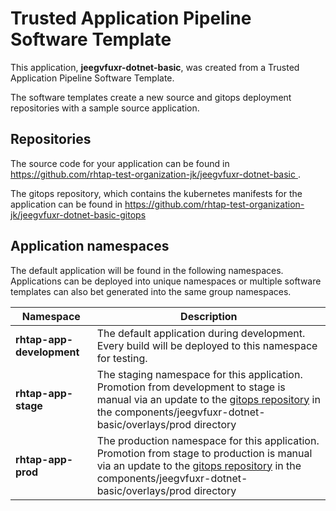# Trusted Application Pipeline Software Template

This application, **jeegvfuxr-dotnet-basic**, was created from a Trusted Application Pipeline Software Template.

The software templates create a new source and gitops deployment repositories with a sample source application. 

## Repositories

The source code for your application can be found in [https://github.com/rhtap-test-organization-jk/jeegvfuxr-dotnet-basic ](https://github.com/rhtap-test-organization-jk/jeegvfuxr-dotnet-basic ).
 
The gitops repository, which contains the kubernetes manifests for the application can be found in 
[https://github.com/rhtap-test-organization-jk/jeegvfuxr-dotnet-basic-gitops ](https://github.com/rhtap-test-organization-jk/jeegvfuxr-dotnet-basic-gitops ) 

## Application namespaces 

The default application will be found in the following namespaces. Applications can be deployed into unique namespaces or multiple software templates can also bet generated into the same group namespaces.  

|  Namespace   |  Description   |  
| -------- | -------- |   
| **rhtap-app-development** | The default application during development. Every build will be deployed to this namespace for testing. | 
| **rhtap-app-stage** | The staging namespace for this application. Promotion from development to stage is manual via an update to the [gitops repository](https://github.com/rhtap-test-organization-jk/jeegvfuxr-dotnet-basic-gitops ) in the components/jeegvfuxr-dotnet-basic/overlays/prod directory |  
| **rhtap-app-prod** | The production namespace for this application. Promotion from stage to production is manual via an update to the [gitops repository](https://github.com/rhtap-test-organization-jk/jeegvfuxr-dotnet-basic-gitops ) in the components/jeegvfuxr-dotnet-basic/overlays/prod directory | 